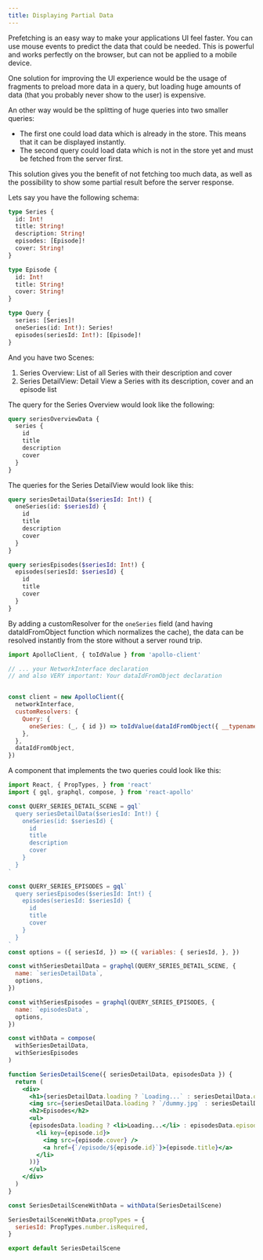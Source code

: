 ```yaml
---
title: Displaying Partial Data
---
```


Prefetching is an easy way to make your applications UI feel faster. You can use mouse events to predict the data that could be needed.
This is powerful and works perfectly on the browser, but can not be applied to a mobile device.

One solution for improving the UI experience would be the usage of fragments to preload more data in a query, but loading huge amounts of data (that you probably never show to the user) is expensive.

An other way would be the splitting of huge queries into two smaller queries:
- The first one could load data which is already in the store. This means that it can be displayed instantly.
- The second query could load data which is not in the store yet and must be fetched from the server first.

This solution gives you the benefit of not fetching too much data, as well as the possibility to show some partial result before the server response.

Lets say you have the following schema:
```graphql
type Series {
  id: Int!
  title: String!
  description: String!
  episodes: [Episode]!
  cover: String!
}

type Episode {
  id: Int!
  title: String!
  cover: String!
}

type Query {
  series: [Series]!
  oneSeries(id: Int!): Series!
  episodes(seriesId: Int!): [Episode]!
}
```

And you have two Scenes:
1. Series Overview: List of all Series with their description and cover
2. Series DetailView: Detail View a Series with its description, cover and an episode list

The query for the Series Overview would look like the following:
```graphql
query seriesOverviewData {
  series {
    id
    title
    description
    cover
  }
}
```

The queries for the Series DetailView would look like this:
```graphql
query seriesDetailData($seriesId: Int!) {
  oneSeries(id: $seriesId) {
    id
    title
    description
    cover
  }
}
```

```graphql
query seriesEpisodes($seriesId: Int!) {
  episodes(seriesId: $seriesId) {
    id
    title
    cover
  }
}
```

By adding a customResolver for the `oneSeries` field (and having dataIdFromObject function which normalizes the cache), the data can be resolved instantly from the store without a server round trip.

```javascript
import ApolloClient, { toIdValue } from 'apollo-client'

// ... your NetworkInterface declaration
// and also VERY important: Your dataIdFromObject declaration


const client = new ApolloClient({
  networkInterface,
  customResolvers: {
    Query: {
      oneSeries: (_, { id }) => toIdValue(dataIdFromObject({ __typename: 'Series', id })),
    },
  },
  dataIdFromObject,
})
```

A component that implements the two queries could look like this:
```jsx
import React, { PropTypes, } from 'react'
import { gql, graphql, compose, } from 'react-apollo'

const QUERY_SERIES_DETAIL_SCENE = gql`
  query seriesDetailData($seriesId: Int!) {
    oneSeries(id: $seriesId) {
      id
      title
      description
      cover
    }
  }
`

const QUERY_SERIES_EPISODES = gql`
  query seriesEpisodes($seriesId: Int!) {
    episodes(seriesId: $seriesId) {
      id
      title
      cover
    }
  }
`
const options = ({ seriesId, }) => ({ variables: { seriesId, }, })

const withSeriesDetailData = graphql(QUERY_SERIES_DETAIL_SCENE, {
  name: `seriesDetailData`,
  options,
})

const withSeriesEpisodes = graphql(QUERY_SERIES_EPISODES, {
  name: `episodesData`,
  options,
})

const withData = compose(
  withSeriesDetailData,
  withSeriesEpisodes
)

function SeriesDetailScene({ seriesDetailData, episodesData }) {
  return (
    <div>
      <h1>{seriesDetailData.loading ? `Loading...` : seriesDetailData.oneSeries.title}</h1>
      <img src={seriesDetailData.loading ? `/dummy.jpg` : seriesDetailData.oneSeries.cover} />
      <h2>Episodes</h2>
      <ul>
      {episodesData.loading ? <li>Loading...</li> : episodesData.episodes.map(episode => (
        <li key={episode.id}>
          <img src={episode.cover} />
          <a href={`/episode/${episode.id}`}>{episode.title}</a>
        </li>
      ))}
      </ul>
    </div>
  )
}

const SeriesDetailSceneWithData = withData(SeriesDetailScene)

SeriesDetailSceneWithData.propTypes = {
  seriesId: PropTypes.number.isRequired,
}

export default SeriesDetailScene

```
